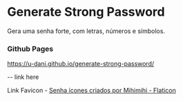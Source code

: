 # Generate Strong Password

Gera uma senha forte, com letras, números e símbolos.

### Github Pages
https://u-dani.github.io/generate-strong-password/

-- link here

Link Favicon - <a href="https://www.flaticon.com/br/icones-gratis/senha" title="senha ícones">Senha ícones criados por Mihimihi - Flaticon</a>
